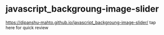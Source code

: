# javascript_backgroung-image-slider

 https://dipanshu-mahto.github.io/javascript_backgroung-image-slider/ tap here for quick review
 
